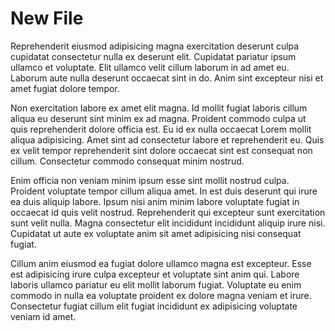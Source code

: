 # New File

Reprehenderit eiusmod adipisicing magna exercitation deserunt culpa cupidatat consectetur nulla ex deserunt elit. Cupidatat pariatur ipsum ullamco et voluptate. Elit ullamco velit cillum laborum in ad amet eu. Laborum aute nulla deserunt occaecat sint in do. Anim sint excepteur nisi et amet fugiat dolore tempor.

Non exercitation labore ex amet elit magna. Id mollit fugiat laboris cillum aliqua eu deserunt sint minim ex ad magna. Proident commodo culpa ut quis reprehenderit dolore officia est. Eu id ex nulla occaecat Lorem mollit aliqua adipisicing. Amet sint ad consectetur labore et reprehenderit eu. Quis ex velit tempor reprehenderit sint dolore occaecat sint est consequat non cillum. Consectetur commodo consequat minim nostrud.

Enim officia non veniam minim ipsum esse sint mollit nostrud culpa. Proident voluptate tempor cillum aliqua amet. In est duis deserunt qui irure ea duis aliquip labore. Ipsum nisi anim minim labore voluptate fugiat in occaecat id quis velit nostrud. Reprehenderit qui excepteur sunt exercitation sunt velit nulla. Magna consectetur elit incididunt incididunt aliquip irure nisi. Cupidatat ut aute ex voluptate anim sit amet adipisicing nisi consequat fugiat.

Cillum anim eiusmod ea fugiat dolore ullamco magna est excepteur. Esse est adipisicing irure culpa excepteur et voluptate sint anim qui. Labore laboris ullamco pariatur eu elit mollit laborum fugiat. Voluptate eu enim commodo in nulla ea voluptate proident ex dolore magna veniam et irure. Consectetur fugiat cillum elit fugiat incididunt ex adipisicing voluptate veniam id amet.
